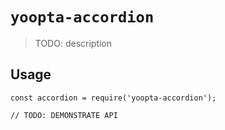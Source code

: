 # `yoopta-accordion`

> TODO: description

## Usage

```
const accordion = require('yoopta-accordion');

// TODO: DEMONSTRATE API
```
